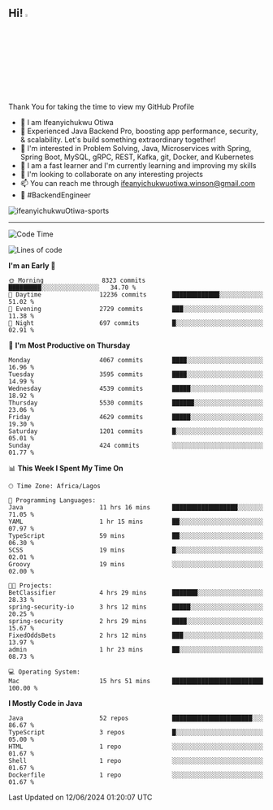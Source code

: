 <!-- BLOG-POST-LIST:START --><!-- BLOG-POST-LIST:END -->

## Hi! <img src="https://media.giphy.com/media/hvRJCLFzcasrR4ia7z/giphy.gif" width="4%"> 

Thank You for taking the time to view my GitHub Profile

- 👋 I am Ifeanyichukwu Otiwa
- 🚀 Experienced Java Backend Pro, boosting app performance, security, & scalability. Let's build something extraordinary together!
- 👀 I'm interested in Problem Solving, Java, Microservices with Spring, Spring Boot, MySQL, gRPC, REST, Kafka, git, Docker, and Kubernetes
- 🌱 I am a fast learner and I'm currently learning and improving my skills
- 💞️ I'm looking to collaborate on any interesting projects
- 📫 You can reach me through ifeanyichukwuotiwa.winson@gmail.com
- 🚀 #BackendEngineer

<p align="left" marginTop="10px"> <img src="https://komarev.com/ghpvc/?username=ifeanyichukwuOtiwa-sports&label=Profile%20views&color=0e75b6&style=for-the-badge" alt="ifeanyichukwuOtiwa-sports" /> </p>

***

<!--START_SECTION:waka-->
![Code Time](http://img.shields.io/badge/Code%20Time-2%2C606%20hrs%2021%20mins-blue)

![Lines of code](https://img.shields.io/badge/From%20Hello%20World%20I%27ve%20Written-6.3%20million%20lines%20of%20code-blue)

**I'm an Early 🐤** 

```text
🌞 Morning                8323 commits        █████████░░░░░░░░░░░░░░░░   34.70 % 
🌆 Daytime                12236 commits       █████████████░░░░░░░░░░░░   51.02 % 
🌃 Evening                2729 commits        ███░░░░░░░░░░░░░░░░░░░░░░   11.38 % 
🌙 Night                  697 commits         █░░░░░░░░░░░░░░░░░░░░░░░░   02.91 % 
```
📅 **I'm Most Productive on Thursday** 

```text
Monday                   4067 commits        ████░░░░░░░░░░░░░░░░░░░░░   16.96 % 
Tuesday                  3595 commits        ████░░░░░░░░░░░░░░░░░░░░░   14.99 % 
Wednesday                4539 commits        █████░░░░░░░░░░░░░░░░░░░░   18.92 % 
Thursday                 5530 commits        ██████░░░░░░░░░░░░░░░░░░░   23.06 % 
Friday                   4629 commits        █████░░░░░░░░░░░░░░░░░░░░   19.30 % 
Saturday                 1201 commits        █░░░░░░░░░░░░░░░░░░░░░░░░   05.01 % 
Sunday                   424 commits         ░░░░░░░░░░░░░░░░░░░░░░░░░   01.77 % 
```


📊 **This Week I Spent My Time On** 

```text
🕑︎ Time Zone: Africa/Lagos

💬 Programming Languages: 
Java                     11 hrs 16 mins      ██████████████████░░░░░░░   71.05 % 
YAML                     1 hr 15 mins        ██░░░░░░░░░░░░░░░░░░░░░░░   07.97 % 
TypeScript               59 mins             ██░░░░░░░░░░░░░░░░░░░░░░░   06.30 % 
SCSS                     19 mins             █░░░░░░░░░░░░░░░░░░░░░░░░   02.01 % 
Groovy                   19 mins             ░░░░░░░░░░░░░░░░░░░░░░░░░   02.00 % 

🐱‍💻 Projects: 
BetClassifier            4 hrs 29 mins       ███████░░░░░░░░░░░░░░░░░░   28.33 % 
spring-security-io       3 hrs 12 mins       █████░░░░░░░░░░░░░░░░░░░░   20.25 % 
spring-security          2 hrs 29 mins       ████░░░░░░░░░░░░░░░░░░░░░   15.67 % 
FixedOddsBets            2 hrs 12 mins       ███░░░░░░░░░░░░░░░░░░░░░░   13.97 % 
admin                    1 hr 23 mins        ██░░░░░░░░░░░░░░░░░░░░░░░   08.73 % 

💻 Operating System: 
Mac                      15 hrs 51 mins      █████████████████████████   100.00 % 
```

**I Mostly Code in Java** 

```text
Java                     52 repos            ██████████████████████░░░   86.67 % 
TypeScript               3 repos             █░░░░░░░░░░░░░░░░░░░░░░░░   05.00 % 
HTML                     1 repo              ░░░░░░░░░░░░░░░░░░░░░░░░░   01.67 % 
Shell                    1 repo              ░░░░░░░░░░░░░░░░░░░░░░░░░   01.67 % 
Dockerfile               1 repo              ░░░░░░░░░░░░░░░░░░░░░░░░░   01.67 % 
```




 Last Updated on 12/06/2024 01:20:07 UTC
<!--END_SECTION:waka-->

<!--
<p align="center">
![trophy](https://github-profile-trophy.vercel.app/?username=ifeanyichukwuOtiwa-sports&theme=onedark) (https://github.com/ryo-ma/github-profile-trophy)
</p>
-->

<!---
ifeanyi-otiwa/ifeanyi-otiwa is a ✨ special ✨ repository because its `README.md` (this file) appears on your GitHub profile.
You can click the Preview link to take a look at your changes.
--->
